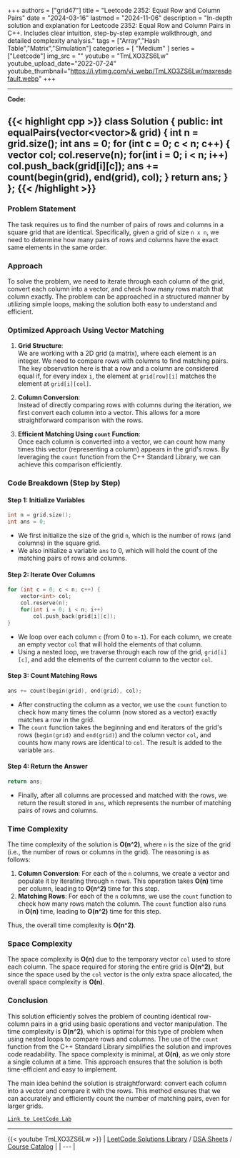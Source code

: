 
+++
authors = ["grid47"]
title = "Leetcode 2352: Equal Row and Column Pairs"
date = "2024-03-16"
lastmod = "2024-11-06"
description = "In-depth solution and explanation for Leetcode 2352: Equal Row and Column Pairs in C++. Includes clear intuition, step-by-step example walkthrough, and detailed complexity analysis."
tags = ["Array","Hash Table","Matrix","Simulation"]
categories = [
    "Medium"
]
series = ["Leetcode"]
img_src = ""
youtube = "TmLXO3ZS6Lw"
youtube_upload_date="2022-07-24"
youtube_thumbnail="https://i.ytimg.com/vi_webp/TmLXO3ZS6Lw/maxresdefault.webp"
+++



---
**Code:**

{{< highlight cpp >}}
class Solution {
public:
    int equalPairs(vector<vector<int>>& grid) {
        int n = grid.size();
        int ans = 0;
        for (int c = 0; c < n; c++) {
            vector<int> col;
            col.reserve(n);
            for(int i = 0; i < n; i++)
            col.push_back(grid[i][c]);
            ans += count(begin(grid), end(grid), col);
        }
        return ans;
    }
};
{{< /highlight >}}
---

### Problem Statement

The task requires us to find the number of pairs of rows and columns in a square grid that are identical. Specifically, given a grid of size `n x n`, we need to determine how many pairs of rows and columns have the exact same elements in the same order.

### Approach

To solve the problem, we need to iterate through each column of the grid, convert each column into a vector, and check how many rows match that column exactly. The problem can be approached in a structured manner by utilizing simple loops, making the solution both easy to understand and efficient.

### Optimized Approach Using Vector Matching

1. **Grid Structure**:  
   We are working with a 2D grid (a matrix), where each element is an integer. We need to compare rows with columns to find matching pairs. The key observation here is that a row and a column are considered equal if, for every index `i`, the element at `grid[row][i]` matches the element at `grid[i][col]`.

2. **Column Conversion**:  
   Instead of directly comparing rows with columns during the iteration, we first convert each column into a vector. This allows for a more straightforward comparison with the rows.

3. **Efficient Matching Using `count` Function**:  
   Once each column is converted into a vector, we can count how many times this vector (representing a column) appears in the grid's rows. By leveraging the `count` function from the C++ Standard Library, we can achieve this comparison efficiently.

### Code Breakdown (Step by Step)

#### Step 1: Initialize Variables
```cpp
int n = grid.size();
int ans = 0;
```
- We first initialize the size of the grid `n`, which is the number of rows (and columns) in the square grid.  
- We also initialize a variable `ans` to 0, which will hold the count of the matching pairs of rows and columns.

#### Step 2: Iterate Over Columns
```cpp
for (int c = 0; c < n; c++) {
    vector<int> col;
    col.reserve(n);
    for(int i = 0; i < n; i++)
        col.push_back(grid[i][c]);
}
```
- We loop over each column `c` (from 0 to `n-1`). For each column, we create an empty vector `col` that will hold the elements of that column.
- Using a nested loop, we traverse through each row of the grid, `grid[i][c]`, and add the elements of the current column to the vector `col`.

#### Step 3: Count Matching Rows
```cpp
ans += count(begin(grid), end(grid), col);
```
- After constructing the column as a vector, we use the `count` function to check how many times the column (now stored as a vector) exactly matches a row in the grid.
- The `count` function takes the beginning and end iterators of the grid's rows (`begin(grid)` and `end(grid)`) and the column vector `col`, and counts how many rows are identical to `col`. The result is added to the variable `ans`.

#### Step 4: Return the Answer
```cpp
return ans;
```
- Finally, after all columns are processed and matched with the rows, we return the result stored in `ans`, which represents the number of matching pairs of rows and columns.

### Time Complexity

The time complexity of the solution is **O(n^2)**, where `n` is the size of the grid (i.e., the number of rows or columns in the grid). The reasoning is as follows:
1. **Column Conversion**: For each of the `n` columns, we create a vector and populate it by iterating through `n` rows. This operation takes **O(n)** time per column, leading to **O(n^2)** time for this step.
2. **Matching Rows**: For each of the `n` columns, we use the `count` function to check how many rows match the column. The `count` function also runs in **O(n)** time, leading to **O(n^2)** time for this step.

Thus, the overall time complexity is **O(n^2)**.

### Space Complexity

The space complexity is **O(n)** due to the temporary vector `col` used to store each column. The space required for storing the entire grid is **O(n^2)**, but since the space used by the `col` vector is the only extra space allocated, the overall space complexity is **O(n)**.

### Conclusion

This solution efficiently solves the problem of counting identical row-column pairs in a grid using basic operations and vector manipulation. The time complexity is **O(n^2)**, which is optimal for this type of problem when using nested loops to compare rows and columns. The use of the `count` function from the C++ Standard Library simplifies the solution and improves code readability. The space complexity is minimal, at **O(n)**, as we only store a single column at a time. This approach ensures that the solution is both time-efficient and easy to implement.

The main idea behind the solution is straightforward: convert each column into a vector and compare it with the rows. This method ensures that we can accurately and efficiently count the number of matching pairs, even for larger grids.

[`Link to LeetCode Lab`](https://leetcode.com/problems/equal-row-and-column-pairs/description/)

---
{{< youtube TmLXO3ZS6Lw >}}
| [LeetCode Solutions Library](https://grid47.xyz/leetcode/) / [DSA Sheets](https://grid47.xyz/sheets/) / [Course Catalog](https://grid47.xyz/courses/) |
| --- |
